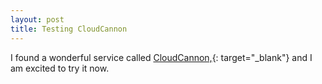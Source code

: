 ```yaml
---
layout: post
title: Testing CloudCannon
---
```


I found a wonderful service called [CloudCannon,](https://cloudcannon.com/){: target="_blank"} and I am excited to try it now.